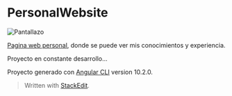 # PersonalWebsite 

![Pantallazo](https://github.com/lumialvarez/personal-website.git/blob/main/external_resources/Pantallazo.jpg?raw=true)

[Pagina web personal](https://lmalvarez.com/), donde se puede ver mis conocimientos y experiencia.

Proyecto en constante desarrollo...

Proyecto generado con [Angular CLI](https://github.com/angular/angular-cli) version 10.2.0.

> Written with [StackEdit](https://stackedit.io/).

